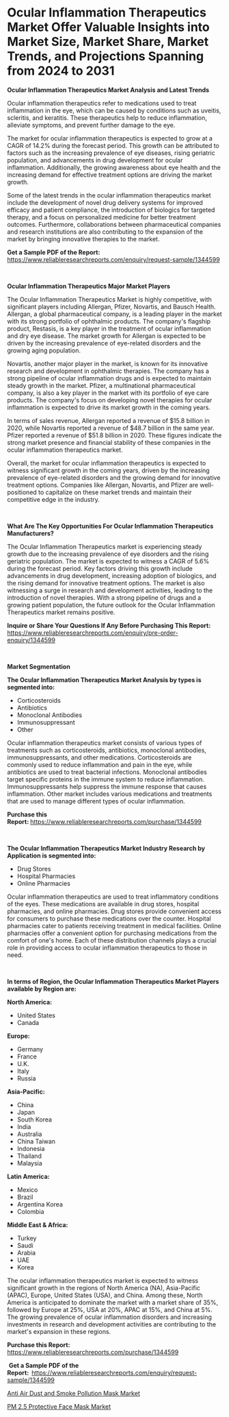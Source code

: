 <p><h1>Ocular Inflammation Therapeutics Market Offer Valuable Insights into Market Size, Market Share, Market Trends, and Projections Spanning from 2024 to 2031</h1></p><p><strong>Ocular Inflammation Therapeutics Market Analysis and Latest Trends</strong></p>
<p><p>Ocular inflammation therapeutics refer to medications used to treat inflammation in the eye, which can be caused by conditions such as uveitis, scleritis, and keratitis. These therapeutics help to reduce inflammation, alleviate symptoms, and prevent further damage to the eye.</p><p>The market for ocular inflammation therapeutics is expected to grow at a CAGR of 14.2% during the forecast period. This growth can be attributed to factors such as the increasing prevalence of eye diseases, rising geriatric population, and advancements in drug development for ocular inflammation. Additionally, the growing awareness about eye health and the increasing demand for effective treatment options are driving the market growth.</p><p>Some of the latest trends in the ocular inflammation therapeutics market include the development of novel drug delivery systems for improved efficacy and patient compliance, the introduction of biologics for targeted therapy, and a focus on personalized medicine for better treatment outcomes. Furthermore, collaborations between pharmaceutical companies and research institutions are also contributing to the expansion of the market by bringing innovative therapies to the market.</p></p>
<p><strong>Get a Sample PDF of the Report:&nbsp;</strong> <a href="https://www.reliableresearchreports.com/enquiry/request-sample/1344599">https://www.reliableresearchreports.com/enquiry/request-sample/1344599</a></p>
<p>&nbsp;</p>
<p><strong>Ocular Inflammation Therapeutics Major Market Players</strong></p>
<p><p>The Ocular Inflammation Therapeutics Market is highly competitive, with significant players including Allergan, Pfizer, Novartis, and Bausch Health. Allergan, a global pharmaceutical company, is a leading player in the market with its strong portfolio of ophthalmic products. The company's flagship product, Restasis, is a key player in the treatment of ocular inflammation and dry eye disease. The market growth for Allergan is expected to be driven by the increasing prevalence of eye-related disorders and the growing aging population.</p><p>Novartis, another major player in the market, is known for its innovative research and development in ophthalmic therapies. The company has a strong pipeline of ocular inflammation drugs and is expected to maintain steady growth in the market. Pfizer, a multinational pharmaceutical company, is also a key player in the market with its portfolio of eye care products. The company's focus on developing novel therapies for ocular inflammation is expected to drive its market growth in the coming years.</p><p>In terms of sales revenue, Allergan reported a revenue of $15.8 billion in 2020, while Novartis reported a revenue of $48.7 billion in the same year. Pfizer reported a revenue of $51.8 billion in 2020. These figures indicate the strong market presence and financial stability of these companies in the ocular inflammation therapeutics market.</p><p>Overall, the market for ocular inflammation therapeutics is expected to witness significant growth in the coming years, driven by the increasing prevalence of eye-related disorders and the growing demand for innovative treatment options. Companies like Allergan, Novartis, and Pfizer are well-positioned to capitalize on these market trends and maintain their competitive edge in the industry.</p></p>
<p>&nbsp;</p>
<p><strong>What Are The Key Opportunities For Ocular Inflammation Therapeutics Manufacturers?</strong></p>
<p><p>The Ocular Inflammation Therapeutics market is experiencing steady growth due to the increasing prevalence of eye disorders and the rising geriatric population. The market is expected to witness a CAGR of 5.6% during the forecast period. Key factors driving this growth include advancements in drug development, increasing adoption of biologics, and the rising demand for innovative treatment options. The market is also witnessing a surge in research and development activities, leading to the introduction of novel therapies. With a strong pipeline of drugs and a growing patient population, the future outlook for the Ocular Inflammation Therapeutics market remains positive.</p></p>
<p><strong>Inquire or Share Your Questions If Any Before Purchasing This Report:</strong> <a href="https://www.reliableresearchreports.com/enquiry/pre-order-enquiry/1344599">https://www.reliableresearchreports.com/enquiry/pre-order-enquiry/1344599</a></p>
<p>&nbsp;</p>
<p><strong>Market Segmentation</strong></p>
<p><strong>The Ocular Inflammation Therapeutics Market Analysis by types is segmented into:</strong></p>
<p><ul><li>Corticosteroids</li><li>Antibiotics</li><li>Monoclonal Antibodies</li><li>Immunosuppressant</li><li>Other</li></ul></p>
<p><p>Ocular inflammation therapeutics market consists of various types of treatments such as corticosteroids, antibiotics, monoclonal antibodies, immunosuppressants, and other medications. Corticosteroids are commonly used to reduce inflammation and pain in the eye, while antibiotics are used to treat bacterial infections. Monoclonal antibodies target specific proteins in the immune system to reduce inflammation. Immunosuppressants help suppress the immune response that causes inflammation. Other market includes various medications and treatments that are used to manage different types of ocular inflammation.</p></p>
<p><strong>Purchase this Report:&nbsp;</strong><a href="https://www.reliableresearchreports.com/purchase/1344599">https://www.reliableresearchreports.com/purchase/1344599</a></p>
<p>&nbsp;</p>
<p><strong>The Ocular Inflammation Therapeutics Market Industry Research by Application is segmented into:</strong></p>
<p><ul><li>Drug Stores</li><li>Hospital Pharmacies</li><li>Online Pharmacies</li></ul></p>
<p><p>Ocular inflammation therapeutics are used to treat inflammatory conditions of the eyes. These medications are available in drug stores, hospital pharmacies, and online pharmacies. Drug stores provide convenient access for consumers to purchase these medications over the counter. Hospital pharmacies cater to patients receiving treatment in medical facilities. Online pharmacies offer a convenient option for purchasing medications from the comfort of one's home. Each of these distribution channels plays a crucial role in providing access to ocular inflammation therapeutics to those in need.</p></p>
<p>&nbsp;</p>
<p><strong>In terms of Region, the Ocular Inflammation Therapeutics Market Players available by Region are:</strong></p>
<p>
    <p> <strong> North America: </strong>
        <ul>
            <li>United States</li>
            <li>Canada</li>
        </ul>
        </p> 
    <p> <strong> Europe: </strong>
        <ul>
            <li>Germany</li>
            <li>France</li>
            <li>U.K.</li>
            <li>Italy</li>
            <li>Russia</li>
        </ul>
        </p> 
    <p> <strong> Asia-Pacific: </strong>
        <ul>
            <li>China</li>
            <li>Japan</li>
            <li>South Korea</li>
            <li>India</li>
            <li>Australia</li>
            <li>China Taiwan</li>
            <li>Indonesia</li>
            <li>Thailand</li>
            <li>Malaysia</li>
        </ul>
        </p> 
    <p> <strong> Latin America: </strong>
        <ul>
            <li>Mexico</li>
            <li>Brazil</li>
            <li>Argentina Korea</li>
            <li>Colombia</li>
        </ul>
        </p> 
    <p> <strong> Middle East & Africa: </strong>
        <ul>
            <li>Turkey</li>
            <li>Saudi</li>
            <li>Arabia</li>
            <li>UAE</li>
            <li>Korea</li>
        </ul>
    </p>
    </p>
<p><p>The ocular inflammation therapeutics market is expected to witness significant growth in the regions of North America (NA), Asia-Pacific (APAC), Europe, United States (USA), and China. Among these, North America is anticipated to dominate the market with a market share of 35%, followed by Europe at 25%, USA at 20%, APAC at 15%, and China at 5%. The growing prevalence of ocular inflammation disorders and increasing investments in research and development activities are contributing to the market's expansion in these regions.</p></p>
<p><strong>Purchase this Report: </strong><a href="https://www.reliableresearchreports.com/purchase/1344599">https://www.reliableresearchreports.com/purchase/1344599</a></p>
<p>&nbsp;<strong>Get a Sample PDF of the Report:&nbsp;&nbsp;</strong><a href="https://www.reliableresearchreports.com/enquiry/request-sample/1344599">https://www.reliableresearchreports.com/enquiry/request-sample/1344599</a></p>
<p><strong></strong></p>
<p><p><a href="https://github.com/redneck06/Market-Research-Report-List-2/blob/main/anti-air-dust-and-smoke-pollution-mask-market.md">Anti Air Dust and Smoke Pollution Mask Market</a></p><p><a href="https://github.com/nicoletavirag/Market-Research-Report-List-2/blob/main/pm-25-protective-face-mask-market.md">PM 2.5 Protective Face Mask Market</a></p></p>